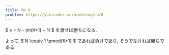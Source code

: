 ```yaml
---
title: No.8
problem: https://yukicoder.me/problems/no/8
---
```

$ x = N - (m(K+1) + 1) $ を渡せば勝ちになる.

よって, $ N \equiv 1 \pmod{K+1} $ であれば負けであり, そうでなければ勝ちである.
